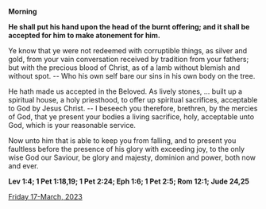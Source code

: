 **Morning**

**He shall put his hand upon the head of the burnt offering; and it shall be accepted for him to make atonement for him.**
 
Ye know that ye were not redeemed with corruptible things, as silver and gold, from your vain conversation received by tradition from your fathers; but with the precious blood of Christ, as of a lamb without blemish and without spot. -- Who his own self bare our sins in his own body on the tree.
 
He hath made us accepted in the Beloved. As lively stones, ... built up a spiritual house, a holy priesthood, to offer up spiritual sacrifices, acceptable to God by Jesus Christ. -- I beseech you therefore, brethren, by the mercies of God, that ye present your bodies a living sacrifice, holy, acceptable unto God, which is your reasonable service.
 
Now unto him that is able to keep you from falling, and to present you faultless before the presence of his glory with exceeding joy, to the only wise God our Saviour, be glory and majesty, dominion and power, both now and ever.  

**Lev 1:4; 1 Pet 1:18,19; 1 Pet 2:24; Eph 1:6; 1 Pet 2:5; Rom 12:1; Jude 24,25**

[Friday 17-March, 2023](https://t.me/daily_light)
